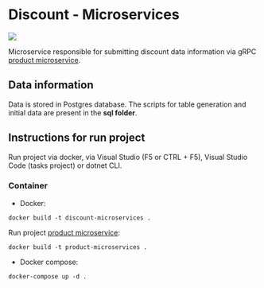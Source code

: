 # Discount - Microservices

![](https://github.com/yagoluiz/discount-microservices/workflows/.github/workflows/docker-ci.yml/badge.svg)

Microservice responsible for submitting discount data information via gRPC [product microservice](https://github.com/yagoluiz/product-microservices).

## Data information

Data is stored in Postgres database. The scripts for table generation and initial data are present in the **sql folder**.

## Instructions for run project

Run project via docker, via Visual Studio (F5 or CTRL + F5), Visual Studio Code (tasks project) or dotnet CLI.

### Container

* Docker:

`docker build -t discount-microservices .`

Run project [product microservice](https://github.com/yagoluiz/product-microservices):

`docker build -t product-microservices .`

* Docker compose:

`docker-compose up -d .`
